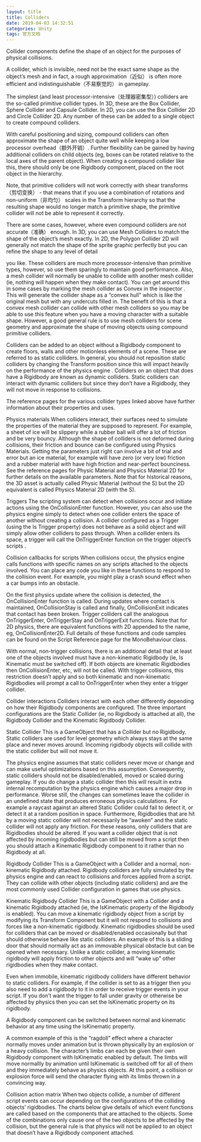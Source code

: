```yaml
---
layout: title
title: Colliders
date: 2019-04-03 14:32:51
categories: Unity
tags: 官方文档
---
```

Collider components define the shape of an object for the purposes of physical collisions.

<!--more-->

A collider, which is invisible, need not be the exact same shape as the object’s mesh and in fact, a rough approximation（近似） is often more efficient and indistinguishable（不易察觉的） in gameplay.

The simplest (and least processor-intensive（处理器密集型）) colliders are the so-called primitive collider types. In 3D, these are the Box Collider, Sphere Collider and Capsule Collider. In 2D, you can use the Box Collider 2D and Circle Collider 2D. Any number of these can be added to a single object to create compound colliders.

With careful positioning and sizing, compound colliders can often approximate the shape of an object quite well while keeping a low processor overhead（额外开销）. Further flexibility can be gained by having additional colliders on child objects (eg, boxes can be rotated relative to the local axes of the parent object). When creating a compound collider like this, there should only be one Rigidbody component, placed on the root object in the hierarchy.

Note, that primitive colliders will not work correctly with shear transforms（剪切变换） - that means that if you use a combination of rotations and non-uniform（非均匀） scales in the Transform hierarchy so that the resulting shape would no longer match a primitive shape, the primitive collider will not be able to represent it correctly.

There are some cases, however, where even compound colliders are not accurate（准确） enough. In 3D, you can use Mesh Colliders to match the shape of the object’s mesh exactly. In 2D, the Polygon Collider 2D will generally not match the shape of the sprite
 graphic perfectly but you can refine the shape to any level of detail



 you like. These colliders are much more processor-intensive than primitive types, however, so use them sparingly to maintain good performance. Also, a mesh collider will normally be unable to collide with another mesh collider (ie, nothing will happen when they make contact). You can get around this in some cases by marking the mesh collider as Convex in the inspector
. This will generate the collider shape as a “convex hull” which is like the original mesh but with any undercuts filled in. The benefit of this is that a convex mesh collider can collide with other mesh colliders so you may be able to use this feature when you have a moving character with a suitable shape. However, a good general rule is to use mesh colliders for scene
 geometry and approximate the shape of moving objects using compound primitive colliders.

Colliders can be added to an object without a Rigidbody component to create floors, walls and other motionless elements of a scene. These are referred to as static colliders. In general, you should not reposition static colliders by changing the Transform position since this will impact heavily on the performance of the physics engine
. Colliders on an object that does have a Rigidbody are known as dynamic colliders. Static colliders can interact with dynamic colliders but since they don’t have a Rigidbody, they will not move in response to collisions.

The reference pages for the various collider types linked above have further information about their properties and uses.

Physics materials
When colliders interact, their surfaces need to simulate the properties of the material they are supposed to represent. For example, a sheet of ice will be slippery while a rubber ball will offer a lot of friction and be very bouncy. Although the shape of colliders is not deformed during collisions, their friction and bounce can be configured using Physics Materials. Getting the parameters just right can involve a bit of trial and error but an ice material, for example will have zero (or very low) friction and a rubber material with have high friction and near-perfect bounciness. See the reference pages for Physic Material and Physics Material 2D for further details on the available parameters. Note that for historical reasons, the 3D asset
 is actually called Physic Material
 (without the S) but the 2D equivalent is called Physics Material 2D
 (with the S).

Triggers
The scripting system can detect when collisions occur and initiate actions using the OnCollisionEnter function. However, you can also use the physics engine simply to detect when one collider enters the space of another without creating a collision. A collider configured as a Trigger (using the Is Trigger property) does not behave as a solid object and will simply allow other colliders to pass through. When a collider enters its space, a trigger will call the OnTriggerEnter function on the trigger object’s scripts
.


Collision callbacks for scripts
When collisions occur, the physics engine calls functions with specific names on any scripts attached to the objects involved. You can place any code you like in these functions to respond to the collision event. For example, you might play a crash sound effect when a car bumps into an obstacle.

On the first physics update where the collision is detected, the OnCollisionEnter function is called. During updates where contact is maintained, OnCollisionStay is called and finally, OnCollisionExit indicates that contact has been broken. Trigger colliders call the analogous OnTriggerEnter, OnTriggerStay and OnTriggerExit functions. Note that for 2D physics, there are equivalent functions with 2D appended to the name, eg, OnCollisionEnter2D. Full details of these functions and code samples can be found on the Script Reference page for the MonoBehaviour class.

With normal, non-trigger collisions, there is an additional detail that at least one of the objects involved must have a non-kinematic Rigidbody (ie, Is Kinematic must be switched off). If both objects are kinematic Rigidbodies then OnCollisionEnter, etc, will not be called. With trigger collisions, this restriction doesn’t apply and so both kinematic and non-kinematic Rigidbodies will prompt a call to OnTriggerEnter when they enter a trigger collider.

Collider interactions
Colliders interact with each other differently depending on how their Rigidbody components are configured. The three important configurations are the Static Collider (ie, no Rigidbody is attached at all), the Rigidbody Collider and the Kinematic Rigidbody Collider.

Static Collider
This is a GameObject
 that has a Collider but no Rigidbody. Static colliders are used for level geometry which always stays at the same place and never moves around. Incoming rigidbody objects will collide with the static collider but will not move it.

The physics engine assumes that static colliders never move or change and can make useful optimizations based on this assumption. Consequently, static colliders should not be disabled/enabled, moved or scaled during gameplay. If you do change a static collider then this will result in extra internal recomputation by the physics engine which causes a major drop in performance. Worse still, the changes can sometimes leave the collider in an undefined state that produces erroneous physics calculations. For example a raycast against an altered Static Collider could fail to detect it, or detect it at a random position in space. Furthermore, Rigidbodies that are hit by a moving static collider will not necessarily be “awoken” and the static collider will not apply any friction. For these reasons, only colliders that are Rigidbodies should be altered. If you want a collider object that is not affected by incoming rigidbodies but can still be moved from a script then you should attach a Kinematic Rigidbody component to it rather than no Rigidbody at all.

Rigidbody Collider
This is a GameObject with a Collider and a normal, non-kinematic Rigidbody attached. Rigidbody colliders are fully simulated by the physics engine and can react to collisions and forces applied from a script. They can collide with other objects (including static colliders) and are the most commonly used Collider configuration in games that use physics.

Kinematic Rigidbody Collider
This is a GameObject with a Collider and a kinematic Rigidbody attached (ie, the IsKinematic property of the Rigidbody is enabled). You can move a kinematic rigidbody object from a script by modifying its Transform Component
 but it will not respond to collisions and forces like a non-kinematic rigidbody. Kinematic rigidbodies should be used for colliders that can be moved or disabled/enabled occasionally but that should otherwise behave like static colliders. An example of this is a sliding door that should normally act as an immovable physical obstacle but can be opened when necessary. Unlike a static collider, a moving kinematic rigidbody will apply friction to other objects and will “wake up” other rigidbodies when they make contact.

Even when immobile, kinematic rigidbody colliders have different behavior to static colliders. For example, if the collider is set to as a trigger then you also need to add a rigidbody to it in order to receive trigger events in your script. If you don’t want the trigger to fall under gravity or otherwise be affected by physics then you can set the IsKinematic property on its rigidbody.

A Rigidbody component can be switched between normal and kinematic behavior at any time using the IsKinematic property.

A common example of this is the “ragdoll” effect where a character normally moves under animation but is thrown physically by an explosion or a heavy collision. The character’s limbs can each be given their own Rigidbody component with IsKinematic enabled by default. The limbs will move normallly by animation until IsKinematic is switched off for all of them and they immediately behave as physics objects. At this point, a collision or explosion force will send the character flying with its limbs thrown in a convincing way.

Collision action matrix
When two objects collide, a number of different script events can occur depending on the configurations of the colliding objects’ rigidbodies. The charts below give details of which event functions are called based on the components that are attached to the objects. Some of the combinations only cause one of the two objects to be affected by the collision, but the general rule is that physics will not be applied to an object that doesn’t have a Rigidbody component attached.